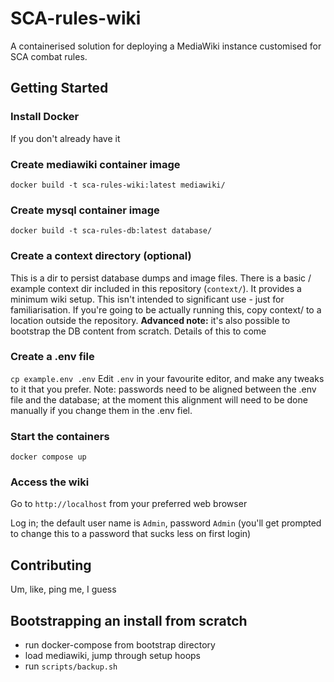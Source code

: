 # SCA-rules-wiki
A containerised solution for deploying a MediaWiki instance customised for SCA combat rules.

## Getting Started
### Install Docker
If you don't already have it

### Create mediawiki container image
```docker build -t sca-rules-wiki:latest mediawiki/```

### Create mysql container image
```docker build -t sca-rules-db:latest database/```

### Create a context directory (optional)
This is a dir to persist database dumps and image files.
There is a basic / example context dir included in this repository (```context/```). It provides a minimum wiki setup.
This isn't intended to significant use - just for familiarisation. 
If you're going to be actually running this, copy context/ to a location outside the repository. 
**Advanced note:** it's also possible to bootstrap the DB content from scratch. Details of this to come

### Create a .env file
```cp example.env .env```
Edit ```.env``` in your favourite editor, and make any tweaks to it that you prefer. 
Note: passwords need to be aligned between the .env file and the database; at the moment this alignment will need to be done manually if you change them in the .env fiel.

### Start the containers
```docker compose up```

### Access the wiki
Go to ```http://localhost``` from your preferred web browser

Log in; the default user name is ```Admin```, password ```Admin``` (you'll get prompted to change this to a password that sucks less on first login)

## Contributing
Um, like, ping me, I guess


## Bootstrapping an install from scratch
- run docker-compose from bootstrap directory
- load mediawiki, jump through setup hoops
- run ```scripts/backup.sh```